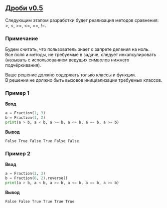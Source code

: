 ## [Дроби v0.5](../../../solutions/5.2/52_h.py)

Следующим этапом разработки будет реализация методов сравнения: >, <, >=, <=, ==, !=.

### Примечание

Будем считать, что пользователь знает о запрете деления на ноль.\
Все поля и методы, не требуемые в задаче, следует инкапсулировать (называть с использованием ведущих символов нижнего подчёркивания).

Ваше решение должно содержать только классы и функции.\
В решении не должно быть вызовов инициализации требуемых классов.

### Пример 1

**Ввод**
```python
a = Fraction(1, 3)
b = Fraction(1, 2)
print(a > b, a < b, a >= b, a <= b, a == b, a >= b)
```

**Вывод**
```plaintext
False True False True False False
```

### Пример 2

**Ввод**
```python
a = Fraction(1, 3)
b = Fraction(6, 2).reverse()
print(a > b, a < b, a >= b, a <= b, a == b, a >= b)
```

**Вывод**
```plaintext
False False True True True True
```